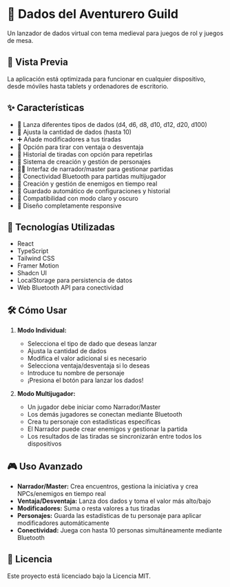 
# 🎲 Dados del Aventurero Guild

Un lanzador de dados virtual con tema medieval para juegos de rol y juegos de mesa.

## 📱 Vista Previa

La aplicación está optimizada para funcionar en cualquier dispositivo, desde móviles hasta tablets y ordenadores de escritorio.

## ✨ Características

- 🎲 Lanza diferentes tipos de dados (d4, d6, d8, d10, d12, d20, d100)
- 🔢 Ajusta la cantidad de dados (hasta 10)
- ➕ Añade modificadores a tus tiradas
- 👑 Opción para tirar con ventaja o desventaja
- 📜 Historial de tiradas con opción para repetirlas
- 👤 Sistema de creación y gestión de personajes
- 🧙‍♂️ Interfaz de narrador/master para gestionar partidas
- 📡 Conectividad Bluetooth para partidas multijugador
- 🐉 Creación y gestión de enemigos en tiempo real
- 💾 Guardado automático de configuraciones y historial
- 🌙 Compatibilidad con modo claro y oscuro
- 📱 Diseño completamente responsive

## 🚀 Tecnologías Utilizadas

- React
- TypeScript
- Tailwind CSS
- Framer Motion
- Shadcn UI
- LocalStorage para persistencia de datos
- Web Bluetooth API para conectividad

## 🛠️ Cómo Usar

1. **Modo Individual:**
   - Selecciona el tipo de dado que deseas lanzar
   - Ajusta la cantidad de dados
   - Modifica el valor adicional si es necesario
   - Selecciona ventaja/desventaja si lo deseas
   - Introduce tu nombre de personaje
   - ¡Presiona el botón para lanzar los dados!

2. **Modo Multijugador:**
   - Un jugador debe iniciar como Narrador/Master
   - Los demás jugadores se conectan mediante Bluetooth
   - Crea tu personaje con estadísticas específicas
   - El Narrador puede crear enemigos y gestionar la partida
   - Los resultados de las tiradas se sincronizarán entre todos los dispositivos

## 🎮 Uso Avanzado

- **Narrador/Master:** Crea encuentros, gestiona la iniciativa y crea NPCs/enemigos en tiempo real
- **Ventaja/Desventaja:** Lanza dos dados y toma el valor más alto/bajo
- **Modificadores:** Suma o resta valores a tus tiradas
- **Personajes:** Guarda las estadísticas de tu personaje para aplicar modificadores automáticamente
- **Conectividad:** Juega con hasta 10 personas simultáneamente mediante Bluetooth

## 📝 Licencia

Este proyecto está licenciado bajo la Licencia MIT.
